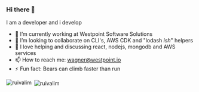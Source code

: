 ### Hi there 👋

I am a developer and i develop

- 🔭 I’m currently working at Westpoint Software Solutions
- 👯 I’m looking to collaborate on CLI's, AWS CDK and "lodash _ish_" helpers
- 💬 I love helping and discussing react, nodejs, mongodb and AWS services
- 📫 How to reach me: wagner@westpoint.io
- ⚡ Fun fact: Bears can climb faster than run

<p><img align="left" src="https://github-readme-stats.vercel.app/api/top-langs/?username=wmattei&layout=compact" alt="ruivalim" /></p>

<p>&nbsp;<img align="center" src="https://github-readme-stats.vercel.app/api?username=wmattei&show_icons=true" alt="ruivalim" /></p>

